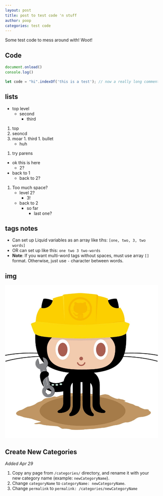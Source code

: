 ```yaml
---
layout: post
title: post to test code 'n stuff
author: poop
categories: test code
---
```


Some test code to mess around with! Woot!

## Code

```javascript
document.onload()
console.log()
```
```javascript
let code = "hi".indexOf('this is a test'); // now a really long comment after to see what happens.
```

## lists
- top level
  - second
    - third

1. top
  1. seoncd
  1. moar
    1. third
    1. bullet
      - huh
      
1) try parens
  - ok this is here
    - 2?
  - back to 1
    - back to 2?
    
1. Too much space?
    - level 2?
        - 3!
    - back to 2
        - so far
            - last one?

## tags notes
- Can set up Liquid variables as an array like tihs: `[one, two, 3, two words]`
- OR can set up like this: `one two 3 two-words`
- **Note**: If you want multi-word tags without spaces, must use array `[]` format. Otherwise, just use `-` character between words.

## img
![image](/images/404.jpg)

## Create New Categories
*Added Apr 29*
1. Copy any page from `/categories/` directory, and rename it with your new category name (example: `newCategoryName`).
2. Change `categoryName` to `categoryName: newCategoryName`.
3. Change `permalink` to `permalink: /categories/newCategoryName`